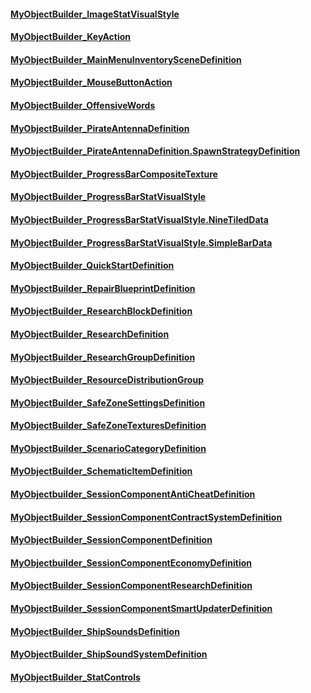#### [MyObjectBuilder\_ImageStatVisualStyle](https://keensoftwarehouse.github.io/SpaceEngineersModAPI/api/VRage.Game.ObjectBuilders.Definitions.MyObjectBuilder_ImageStatVisualStyle.html)

#### [MyObjectBuilder\_KeyAction](https://keensoftwarehouse.github.io/SpaceEngineersModAPI/api/VRage.Game.ObjectBuilders.Definitions.MyObjectBuilder_KeyAction.html)

#### [MyObjectBuilder\_MainMenuInventorySceneDefinition](https://keensoftwarehouse.github.io/SpaceEngineersModAPI/api/VRage.Game.ObjectBuilders.Definitions.MyObjectBuilder_MainMenuInventorySceneDefinition.html)

#### [MyObjectBuilder\_MouseButtonAction](https://keensoftwarehouse.github.io/SpaceEngineersModAPI/api/VRage.Game.ObjectBuilders.Definitions.MyObjectBuilder_MouseButtonAction.html)

#### [MyObjectBuilder\_OffensiveWords](https://keensoftwarehouse.github.io/SpaceEngineersModAPI/api/VRage.Game.ObjectBuilders.Definitions.MyObjectBuilder_OffensiveWords.html)

#### [MyObjectBuilder\_PirateAntennaDefinition](https://keensoftwarehouse.github.io/SpaceEngineersModAPI/api/VRage.Game.ObjectBuilders.Definitions.MyObjectBuilder_PirateAntennaDefinition.html)

#### [MyObjectBuilder\_PirateAntennaDefinition.SpawnStrategyDefinition](https://keensoftwarehouse.github.io/SpaceEngineersModAPI/api/VRage.Game.ObjectBuilders.Definitions.MyObjectBuilder_PirateAntennaDefinition.SpawnStrategyDefinition.html)

#### [MyObjectBuilder\_ProgressBarCompositeTexture](https://keensoftwarehouse.github.io/SpaceEngineersModAPI/api/VRage.Game.ObjectBuilders.Definitions.MyObjectBuilder_ProgressBarCompositeTexture.html)

#### [MyObjectBuilder\_ProgressBarStatVisualStyle](https://keensoftwarehouse.github.io/SpaceEngineersModAPI/api/VRage.Game.ObjectBuilders.Definitions.MyObjectBuilder_ProgressBarStatVisualStyle.html)

#### [MyObjectBuilder\_ProgressBarStatVisualStyle.NineTiledData](https://keensoftwarehouse.github.io/SpaceEngineersModAPI/api/VRage.Game.ObjectBuilders.Definitions.MyObjectBuilder_ProgressBarStatVisualStyle.NineTiledData.html)

#### [MyObjectBuilder\_ProgressBarStatVisualStyle.SimpleBarData](https://keensoftwarehouse.github.io/SpaceEngineersModAPI/api/VRage.Game.ObjectBuilders.Definitions.MyObjectBuilder_ProgressBarStatVisualStyle.SimpleBarData.html)

#### [MyObjectBuilder\_QuickStartDefinition](https://keensoftwarehouse.github.io/SpaceEngineersModAPI/api/VRage.Game.ObjectBuilders.Definitions.MyObjectBuilder_QuickStartDefinition.html)

#### [MyObjectBuilder\_RepairBlueprintDefinition](https://keensoftwarehouse.github.io/SpaceEngineersModAPI/api/VRage.Game.ObjectBuilders.Definitions.MyObjectBuilder_RepairBlueprintDefinition.html)

#### [MyObjectBuilder\_ResearchBlockDefinition](https://keensoftwarehouse.github.io/SpaceEngineersModAPI/api/VRage.Game.ObjectBuilders.Definitions.MyObjectBuilder_ResearchBlockDefinition.html)

#### [MyObjectBuilder\_ResearchDefinition](https://keensoftwarehouse.github.io/SpaceEngineersModAPI/api/VRage.Game.ObjectBuilders.Definitions.MyObjectBuilder_ResearchDefinition.html)

#### [MyObjectBuilder\_ResearchGroupDefinition](https://keensoftwarehouse.github.io/SpaceEngineersModAPI/api/VRage.Game.ObjectBuilders.Definitions.MyObjectBuilder_ResearchGroupDefinition.html)

#### [MyObjectBuilder\_ResourceDistributionGroup](https://keensoftwarehouse.github.io/SpaceEngineersModAPI/api/VRage.Game.ObjectBuilders.Definitions.MyObjectBuilder_ResourceDistributionGroup.html)

#### [MyObjectBuilder\_SafeZoneSettingsDefinition](https://keensoftwarehouse.github.io/SpaceEngineersModAPI/api/VRage.Game.ObjectBuilders.Definitions.MyObjectBuilder_SafeZoneSettingsDefinition.html)

#### [MyObjectBuilder\_SafeZoneTexturesDefinition](https://keensoftwarehouse.github.io/SpaceEngineersModAPI/api/VRage.Game.ObjectBuilders.Definitions.MyObjectBuilder_SafeZoneTexturesDefinition.html)

#### [MyObjectBuilder\_ScenarioCategoryDefinition](https://keensoftwarehouse.github.io/SpaceEngineersModAPI/api/VRage.Game.ObjectBuilders.Definitions.MyObjectBuilder_ScenarioCategoryDefinition.html)

#### [MyObjectBuilder\_SchematicItemDefinition](https://keensoftwarehouse.github.io/SpaceEngineersModAPI/api/VRage.Game.ObjectBuilders.Definitions.MyObjectBuilder_SchematicItemDefinition.html)

#### [MyObjectbuilder\_SessionComponentAntiCheatDefinition](https://keensoftwarehouse.github.io/SpaceEngineersModAPI/api/VRage.Game.ObjectBuilders.Definitions.MyObjectbuilder_SessionComponentAntiCheatDefinition.html)

#### [MyObjectBuilder\_SessionComponentContractSystemDefinition](https://keensoftwarehouse.github.io/SpaceEngineersModAPI/api/VRage.Game.ObjectBuilders.Definitions.MyObjectBuilder_SessionComponentContractSystemDefinition.html)

#### [MyObjectBuilder\_SessionComponentDefinition](https://keensoftwarehouse.github.io/SpaceEngineersModAPI/api/VRage.Game.ObjectBuilders.Definitions.MyObjectBuilder_SessionComponentDefinition.html)

#### [MyObjectbuilder\_SessionComponentEconomyDefinition](https://keensoftwarehouse.github.io/SpaceEngineersModAPI/api/VRage.Game.ObjectBuilders.Definitions.MyObjectbuilder_SessionComponentEconomyDefinition.html)

#### [MyObjectBuilder\_SessionComponentResearchDefinition](https://keensoftwarehouse.github.io/SpaceEngineersModAPI/api/VRage.Game.ObjectBuilders.Definitions.MyObjectBuilder_SessionComponentResearchDefinition.html)

#### [MyObjectBuilder\_SessionComponentSmartUpdaterDefinition](https://keensoftwarehouse.github.io/SpaceEngineersModAPI/api/VRage.Game.ObjectBuilders.Definitions.MyObjectBuilder_SessionComponentSmartUpdaterDefinition.html)

#### [MyObjectBuilder\_ShipSoundsDefinition](https://keensoftwarehouse.github.io/SpaceEngineersModAPI/api/VRage.Game.ObjectBuilders.Definitions.MyObjectBuilder_ShipSoundsDefinition.html)

#### [MyObjectBuilder\_ShipSoundSystemDefinition](https://keensoftwarehouse.github.io/SpaceEngineersModAPI/api/VRage.Game.ObjectBuilders.Definitions.MyObjectBuilder_ShipSoundSystemDefinition.html)

#### [MyObjectBuilder\_StatControls](https://keensoftwarehouse.github.io/SpaceEngineersModAPI/api/VRage.Game.ObjectBuilders.Definitions.MyObjectBuilder_StatControls.html)
